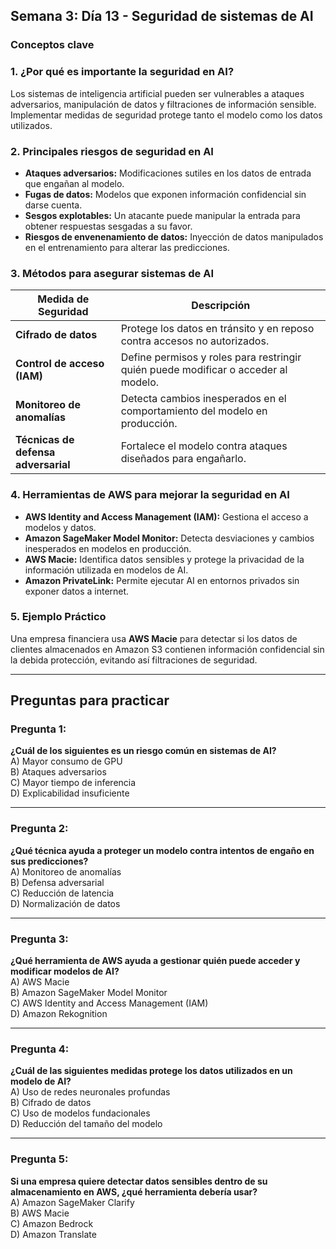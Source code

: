 ## Semana 3: Día 13 - Seguridad de sistemas de AI  

### **Conceptos clave**  

### **1. ¿Por qué es importante la seguridad en AI?**  
Los sistemas de inteligencia artificial pueden ser vulnerables a ataques adversarios, manipulación de datos y filtraciones de información sensible. Implementar medidas de seguridad protege tanto el modelo como los datos utilizados.

### **2. Principales riesgos de seguridad en AI**  
- **Ataques adversarios:** Modificaciones sutiles en los datos de entrada que engañan al modelo.  
- **Fugas de datos:** Modelos que exponen información confidencial sin darse cuenta.  
- **Sesgos explotables:** Un atacante puede manipular la entrada para obtener respuestas sesgadas a su favor.  
- **Riesgos de envenenamiento de datos:** Inyección de datos manipulados en el entrenamiento para alterar las predicciones.  

### **3. Métodos para asegurar sistemas de AI**  
| **Medida de Seguridad** | **Descripción** |
|----------------------|----------------|
| **Cifrado de datos** | Protege los datos en tránsito y en reposo contra accesos no autorizados. |
| **Control de acceso (IAM)** | Define permisos y roles para restringir quién puede modificar o acceder al modelo. |
| **Monitoreo de anomalías** | Detecta cambios inesperados en el comportamiento del modelo en producción. |
| **Técnicas de defensa adversarial** | Fortalece el modelo contra ataques diseñados para engañarlo. |

### **4. Herramientas de AWS para mejorar la seguridad en AI**  
- **AWS Identity and Access Management (IAM):** Gestiona el acceso a modelos y datos.  
- **Amazon SageMaker Model Monitor:** Detecta desviaciones y cambios inesperados en modelos en producción.  
- **AWS Macie:** Identifica datos sensibles y protege la privacidad de la información utilizada en modelos de AI.  
- **Amazon PrivateLink:** Permite ejecutar AI en entornos privados sin exponer datos a internet.  

### **5. Ejemplo Práctico**  
Una empresa financiera usa **AWS Macie** para detectar si los datos de clientes almacenados en Amazon S3 contienen información confidencial sin la debida protección, evitando así filtraciones de seguridad.  

---

## **Preguntas para practicar**  

### **Pregunta 1:**  
**¿Cuál de los siguientes es un riesgo común en sistemas de AI?**  
A) Mayor consumo de GPU  
B) Ataques adversarios  
C) Mayor tiempo de inferencia  
D) Explicabilidad insuficiente  

---

### **Pregunta 2:**  
**¿Qué técnica ayuda a proteger un modelo contra intentos de engaño en sus predicciones?**  
A) Monitoreo de anomalías  
B) Defensa adversarial  
C) Reducción de latencia  
D) Normalización de datos  

---

### **Pregunta 3:**  
**¿Qué herramienta de AWS ayuda a gestionar quién puede acceder y modificar modelos de AI?**  
A) AWS Macie  
B) Amazon SageMaker Model Monitor  
C) AWS Identity and Access Management (IAM)  
D) Amazon Rekognition  

---

### **Pregunta 4:**  
**¿Cuál de las siguientes medidas protege los datos utilizados en un modelo de AI?**  
A) Uso de redes neuronales profundas  
B) Cifrado de datos  
C) Uso de modelos fundacionales  
D) Reducción del tamaño del modelo  

---

### **Pregunta 5:**  
**Si una empresa quiere detectar datos sensibles dentro de su almacenamiento en AWS, ¿qué herramienta debería usar?**  
A) Amazon SageMaker Clarify  
B) AWS Macie  
C) Amazon Bedrock  
D) Amazon Translate
